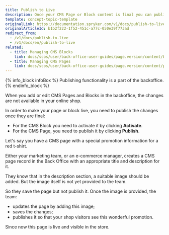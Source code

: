 ```yaml
---
title: Publish to Live
description: Once your CMS Page or Block content is final you can publish it to your shop website with a single click.
template: concept-topic-template
originalLink: https://documentation.spryker.com/v1/docs/publish-to-live
originalArticleId: b1b2f222-1f52-451c-a77c-050e39f773ad
redirect_from:
  - /v1/docs/publish-to-live
  - /v1/docs/en/publish-to-live
related:
  - title: Managing CMS Blocks
    link: docs/scos/user/back-office-user-guides/page.version/content/blocks/managing-cms-blocks.html
  - title: Managing CMS Pages
    link: docs/scos/user/back-office-user-guides/page.version/content/pages/managing-cms-pages.html
---
```


{% info_block infoBox %}
Publishing functionality is a part of the backoffice.
{% endinfo_block %}

When you add or edit CMS Pages and Blocks in the backoffice, the changes are not available in your online shop.

In order to make your page or block live, you need to publish the changes once they are final:

* For the CMS Block you need to activate it by clicking **Activate**.
* For the CMS Page, you need to publish it by clicking **Publish**.

<!-- ../../resources/images/cms/publish-to-live.gif -->

Let's say you have a CMS page with a special promotion information for a red t-shirt.

Either your marketing team, or an e-commerce manager, creates a CMS page record in the Back Office with an appropriate title and description for it.

They know that in the description section, a suitable image should be added. But the image itself is not yet provided to the team.

So they save the page but not publish it. Once the image is provided, the team:

* updates the page by adding this image;
* saves the changes;
* publishes it so that your shop visitors see this wonderful promotion.

Since now this page is live and visible in the store.
